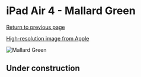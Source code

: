 # iPad Air 4 - Mallard Green

[Return to previous page](/ipad_pro2)

[High-resolution image from Apple](https://store.storeimages.cdn-apple.com/8756/as-images.apple.com/is/MJM53?wid=4500&hei=4500&fmt=png)

<div style="width: 500px"><img src="/almost_uncompressed/MJM53.webp" alt="Mallard Green"></div>

## Under construction
